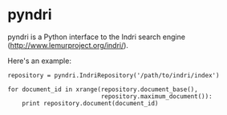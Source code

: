 pyndri
======

pyndri is a Python interface to the Indri search engine (http://www.lemurproject.org/indri/).

Here's an example:

    repository = pyndri.IndriRepository('/path/to/indri/index')

    for document_id in xrange(repository.document_base(),
                              repository.maximum_document()):
        print repository.document(document_id)